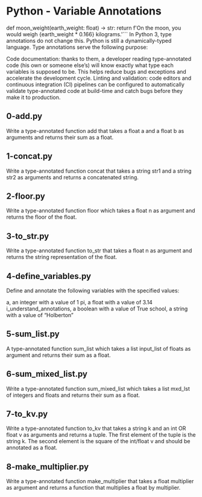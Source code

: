 # Python - Variable Annotations
def moon_weight(earth_weight: float) -> str:
    return f'On the moon, you would weigh {earth_weight * 0.166} kilograms.'```
In Python 3, type annotations do not change this. Python is still a dynamically-typed language. Type annotations serve the following purpose:

Code documentation: thanks to them, a developer reading type-annotated code (his own or someone else’s) will know exactly what type each variables is supposed to be. This helps reduce bugs and exceptions and accelerate the development cycle.
Linting and validation: code editors and continuous integration (CI) pipelines can be configured to automatically validate type-annotated code at build-time and catch bugs before they make it to production.
## 0-add.py
Write a type-annotated function add that takes a float a and a float b as arguments and returns their sum as a float.
## 1-concat.py
Write a type-annotated function concat that takes a string str1 and a string str2 as arguments and returns a concatenated string.
## 2-floor.py
Write a type-annotated function floor which takes a float n as argument and returns the floor of the float.
## 3-to_str.py
Write a type-annotated function to_str that takes a float n as argument and returns the string representation of the float.
## 4-define_variables.py
Define and annotate the following variables with the specified values:

a, an integer with a value of 1
pi, a float with a value of 3.14
i_understand_annotations, a boolean with a value of True
school, a string with a value of “Holberton”
## 5-sum_list.py
A type-annotated function sum_list which takes a list input_list of floats as argument and returns their sum as a float.
## 6-sum_mixed_list.py
Write a type-annotated function sum_mixed_list which takes a list mxd_lst of integers and floats and returns their sum as a float.
## 7-to_kv.py
Write a type-annotated function to_kv that takes a string k and an int OR float v as arguments and returns a tuple. The first element of the tuple is the string k. The second element is the square of the int/float v and should be annotated as a float.
## 8-make_multiplier.py
Write a type-annotated function make_multiplier that takes a float multiplier as argument and returns a function that multiplies a float by multiplier.
